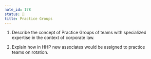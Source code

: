 ```yaml
---
note_id: 178
status: 📝
title: Practice Groups
---
```


1. Describe the concept of Practice Groups of teams with specialized expertise in the context of corporate law.

2. Explain how in HHP new associates would be assigned to practice teams on rotation.

   